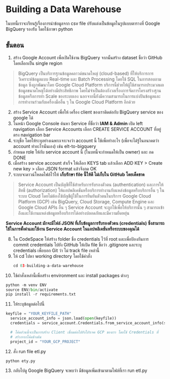 # Building a Data Warehouse
ในบทนี้เราจะเรียนรู้เรื่องการนำข้อมูลจาก csv file ปรับแต่งเป็นข้อมูลในรูปแบบตารางที่ Google BigQuery รองรับ โดยใช้ภาษา python 

## ขั้นตอน
1. สร้าง Google Account เพื่อเปิดใช้งาน BigQuery จากนั้นสร้าง dataset ชื่อว่า GitHub โดยเลือกเป็น single region

>BigQuery เป็นบริการฐานข้อมูลคลาวด์ขนาดใหญ่ (cloud-based) ที่ให้บริการการวิเคราะห์ข้อมูลแบบ Real-time และ Batch Processing โดยใช้ SQL ในการสอบถามข้อมูล ซึ่งถูกพัฒนาโดย Google Cloud Platform บริการนี้ช่วยให้ผู้ใช้สามารถประมวลผลข้อมูลขนาดใหญ่ได้อย่างมีประสิทธิภาพ โดยไม่จำเป็นต้องกังวลเรื่องการจัดการโครงสร้างฐานข้อมูลหรือการทำ Scale ของระบบเอง นอกจากนี้ยังมีความสามารถในการแบ่งปันข้อมูลและการทำงานร่วมกับเครื่องมืออื่น ๆ ใน Google Cloud Platform อีกด้วย

2. สร้าง Service Account เพื่อให้ เครื่อง client ของเราติดต่อกับ BigQuery service ของ google ได้
3. ในหน้า Google Console ค้นหา Service ที่ชื่อว่า **IAM & Admin** เปิด left navigation เลือก Service Accounts เลือก CREATE SERVICE ACCOUNT ที่อยู่ตรง navigation bar
4. ระบุชื่อ โดยให้ระบุอย่างเฉพาะเจาะจงว่า account นี้ ใช้เพื่อทำอะไร (เพื่อจะได้รู้ในอนาคตว่า account ทำอะไรนั่นเอง) เช่น elt-to-bigquery
5. กำหนด role ให้กับ service account นี้ (ในบทนี้จะกำหนดให้เป็น owner) และ กด DONE
6. เมื่อสร้าง service account สำเร็จ ให้เลือก KEYS tab แล้วเลือก ADD KEY > Create new key > เลือก JSON format แล้วจึงกด OK
7. ระบบจะดาวน์โหลดไฟล์ไว้ให้ **เก็บรักษา file นี้ให้ดี ไม่เก็บใน GitHub โดยเด็ดขาด**

>Service Account เป็นบัญชีที่ใช้สำหรับการรับรองตัวตน (authentication) และการให้สิทธิ์ (authorization) ให้แอปพลิเคชันหรือบริการทำงานกับแหล่งข้อมูลหรือบริการอื่น ๆ ในระบบ Cloud โดยไม่ต้องใช้บัญชีผู้ใช้ในการยืนยันตัวตนในบริการ Google Cloud Platform (GCP) เช่น BigQuery, Cloud Storage, Compute Engine และ Google Cloud APIs อื่น ๆ Service Account จะถูกใช้เพื่อให้บริการนั้น ๆ สามารถเข้าถึงและใช้งานแหล่งข้อมูลหรือบริการได้อย่างปลอดภัยและมีความยืดหยุ่น

**Service Account มักจะมีไฟล์ JSON ที่เก็บข้อมูลการรับรองตัวตน (credentials) ซึ่งสามารถใช้ในการตั้งค่าและใช้งาน Service Account ในแอปพลิเคชันหรือระบบของคุณได้**

8. ใน CodeSpace ให้สร้าง folder ชื่อ credentials ไว้ที่ root และเพื่อป้องกันการ commit credentials ไปยัง GitHub ให้เปิด file ขื่อว่า .gitignore และระบุ credentials เพื่อบอก Git ว่า ไม่ track file เหล่านี้
9. ให้ cd ไปหา working directory โดยใช้คำสั่ง
   ```python
   cd 03-building-a-data-warehouse
   ```
10. ใช้คำสั่งเหล่านี้เพื่อสร้าง environment และ install packages ต่างๆ
```python
python -m venv ENV
source ENV/bin/activate
pip install -r requirements.txt
```
11. ให้ระบุข้อมูลต่อไปนี้
  ```python
keyfile = "YOUR_KEYFILE_PATH"
    service_account_info = json.load(open(keyfile))
    credentials = service_account.Credentials.from_service_account_info(service_account_info)

    # โค้ดส่วนนี้จะเป็นการสร้าง Client เชื่อมต่อไปยังโปรเจค GCP ของเรา โดยใช้ Credentials ที่
    # สร้างจากโค้ดข้างต้น
    project_id = "YOUR_GCP_PROJECT"
```
12. สั่ง run file etl.py
   ```python
   python ety.py
   ```
13. กลับไปดู Google BigQuery จะพบว่า มีข้อมูลเพิ่มเข้ามาตามไฟล์ที่เรา run etl.py
